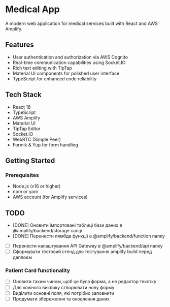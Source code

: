 # Medical App

A modern web application for medical services built with React and AWS Amplify.

## Features

- User authentication and authorization via AWS Cognito
- Real-time communication capabilities using Socket.IO
- Rich text editing with TipTap
- Material UI components for polished user interface
- TypeScript for enhanced code reliability

## Tech Stack

- React 18
- TypeScript
- AWS Amplify
- Material UI
- TipTap Editor
- Socket.IO
- WebRTC (Simple Peer)
- Formik & Yup for form handling

## Getting Started

### Prerequisites

- Node.js (v16 or higher)
- npm or yarn
- AWS account (for Amplify services)


## TODO

- [DONE] Оновити імпортовані таблиці бази даних в @amplify/backend/storage папці
- [DONE] Перенести лямбда функції в @amplify/backend/function папку
- [ ] Перенести налаштування API Gateway в @amplify/backend/api папку
- [ ] Сформувати тестовий стенд для тестування amplify build перед деплоєм

### Patient Card functionality

- [ ] Оновити таким чином, щоб це була форма, а не редактор текстку
- [ ] Для кожного виклику створювати нову форму
- [ ] Виділити основні поля, які потрібно заповнити
- [ ] Продумати збереження та оновлення даних

